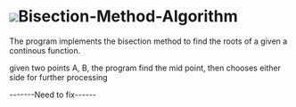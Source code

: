 # ![](https://cdn0.iconfinder.com/data/icons/science-and-research/64/negative_line_gaph_cosine_sine_negative-24.png)Bisection-Method-Algorithm


The program implements the bisection method to find the roots of a given a continous function.

given two points A, B, the program find the mid point, then chooses either side for further processing


-------Need to fix------
